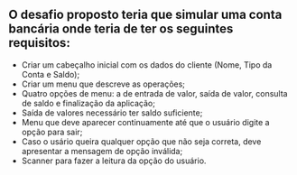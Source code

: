 ## O desafio proposto teria que simular uma conta bancária onde teria de ter os seguintes requisitos:

- Criar um cabeçalho inicial com os dados do cliente (Nome, Tipo da Conta e Saldo);
- Criar um menu que descreve as operações;
- Quatro opções de menu: a de entrada de valor, saída de valor, consulta de saldo e finalização da aplicação;
- Saída de valores necessário ter saldo suficiente;
- Menu que deve aparecer continuamente até que o usuário digite a opção para sair;
- Caso o usário queira qualquer opção que não seja correta, deve apresentar a mensagem de opção inválida;
- Scanner para fazer a leitura da opção do usuário.
